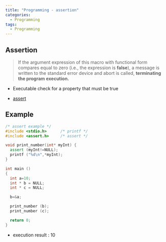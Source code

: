 ```yaml
---
title: "Programming - assertion"
categories:
  - Programming
tags:
  - Programming
---
```


## Assertion
> If the argument expression of this macro with functional form compares equal to zero (i.e., the expression is **false**), a message is written to the standard error device and abort is called, **terminating the program execution.**


- Executable check for a property that must be true

- [assert](https://www.cplusplus.com/reference/cassert/assert/)

## Example

```c++
/* assert example */
#include <stdio.h>      /* printf */
#include <assert.h>     /* assert */

void print_number(int* myInt) {
  assert (myInt!=NULL);
  printf ("%d\n",*myInt);
}

int main ()
{
  int a=10;
  int * b = NULL;
  int * c = NULL;

  b=&a;

  print_number (b);
  print_number (c);

  return 0;
}
```

- execution result : 10